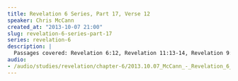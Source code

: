 ```yaml
--- 
title: Revelation 6 Series, Part 17, Verse 12
speaker: Chris McCann
created_at: "2013-10-07 21:00"
slug: revelation-6-series-part-17
series: revelation-6
description: |
  Passages covered: Revelation 6:12, Revelation 11:13-14, Revelation 9:1-2,12, Revelation 16:17-19, Jeremiah 50:45-46, Acts 16:25-29.
audio: 
- /audio/studies/revelation/chapter-6/2013.10.07_McCann_-_Revelation_6_Series_Part_17.yaml
---
```

